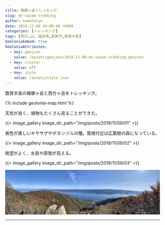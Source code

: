 ```yaml
---
title: 蠑螺ヶ岳トレッキング
slug: mt-sazae-trekking
author: kamataryo
date: 2019-11-09 10:00:00 +0900
categories: [トレッキング]
tags: [旅行,山, 福井県,敦賀市,敦賀半島]
GeoloniaEmbed: true
GeoloniaAttributes:
  - key: geojson
    value: /assets/geojson/2019-11-09-mt-sazae-trekking.geojson
  - key: cluster
    value: off
  - key: style
    value: /assets/style.json
---
```


敦賀半島の蠑螺ヶ岳と西方ヶ岳をトレッキング。

{% include geolonia-map.html %}

天気が良く、植物もたくさん見ることができた。

{{< image_gallery image_dir_path="/img/posts/2019/11/09/01" >}}

紫色が美しいキササゲやボタンヅルの種。尾根付近は広葉樹の森になっている。

{{< image_gallery image_dir_path="/img/posts/2019/11/09/02" >}}

眺望がよく、水島や原発が見える。

{{< image_gallery image_dir_path="/img/posts/2019/11/09/03" >}}

![パノラマ](/assets/img/posts/2019/11/09/panorama.jpg)

---
